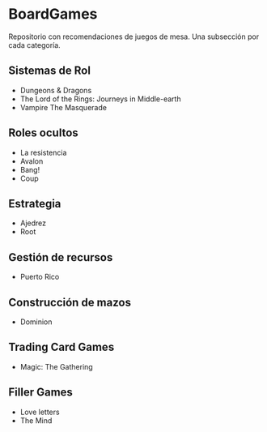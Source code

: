 # BoardGames

Repositorio con recomendaciones de juegos de mesa. Una subsección por cada categoría.

## Sistemas de Rol

- Dungeons & Dragons
- The Lord of the Rings: Journeys in Middle-earth
- Vampire The Masquerade

## Roles ocultos

- La resistencia
- Avalon
- Bang!
- Coup

## Estrategia

- Ajedrez
- Root

## Gestión de recursos

- Puerto Rico

## Construcción de mazos

- Dominion

## Trading Card Games

- Magic: The Gathering

## Filler Games

- Love letters
- The Mind

